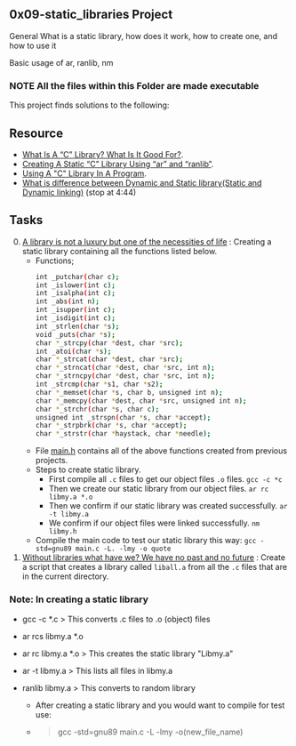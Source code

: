 ## 0x09-static_libraries Project ##

General
What is a static library, how does it work, how to create one, and how to use it

Basic usage of ar, ranlib, nm

### NOTE All the files within this Folder are made executable ###

This project finds solutions to the following:

## Resource

- [What Is A “C” Library? What Is It Good For?](https://docencia.ac.upc.edu/FIB/USO/Bibliografia/unix-c-libraries.html).
- [Creating A Static “C” Library Using “ar” and “ranlib”](https://docencia.ac.upc.edu/FIB/USO/Bibliografia/unix-c-libraries.html).
- [Using A "C" Library In A Program](https://docencia.ac.upc.edu/FIB/USO/Bibliografia/unix-c-libraries.html).
- [What is difference between Dynamic and Static library(Static and Dynamic linking)](https://www.youtube.com/watch?v=eW5he5uFBNM) (stop at 4:44)

## Tasks

0. [A library is not a luxury but one of the necessities of life](./libholberton.a) : Creating a static library containing all the functions listed below.
	- Functions;
		```sh
		int _putchar(char c);
		int _islower(int c);
		int _isalpha(int c);
		int _abs(int n);
		int _isupper(int c);
		int _isdigit(int c);
		int _strlen(char *s);
		void _puts(char *s);
		char *_strcpy(char *dest, char *src);
		int _atoi(char *s);
		char *_strcat(char *dest, char *src);
		char *_strncat(char *dest, char *src, int n);
		char *_strncpy(char *dest, char *src, int n);
		int _strcmp(char *s1, char *s2);
		char *_memset(char *s, char b, unsigned int n);
		char *_memcpy(char *dest, char *src, unsigned int n);
		char *_strchr(char *s, char c);
		unsigned int _strspn(char *s, char *accept);
		char *_strpbrk(char *s, char *accept);
		char *_strstr(char *haystack, char *needle);
		```
	- File [main.h](./main.h) contains all of the above functions created from previous projects.
	- Steps to create static library.
		- First compile all `.c` files to get our object files `.o` files.
			`gcc -c *c`
		- Then we create our static library from our object files.
			`ar rc libmy.a *.o`
		- Then we confirm if our static library was created successfully.
			`ar -t libmy.a`
		- We confirm if our object files were linked successfully.
			`nm libmy.h`
	- Compile the main code to test our static library this way: `gcc -std=gnu89 main.c -L. -lmy -o quote`
1. [Without libraries what have we? We have no past and no future](./create_static_lib.sh) : Create a script that creates a library called `liball.a` from all the `.c` files that are in the current directory.


### Note: In creating a static library ###

  - gcc -c *.c > This converts .c files to .o (object) files
  - ar rcs libmy.a *.o
  - ar rc libmy.a *.o > This creates the static library "Libmy.a"
  - ar -t libmy.a > This lists all files in libmy.a

- ranlib libmy.a > This converts to random library

  - After creating a static library and you would want to compile for test use:
  - > gcc -std=gnu89 main.c -L -lmy -o(new_file_name)
